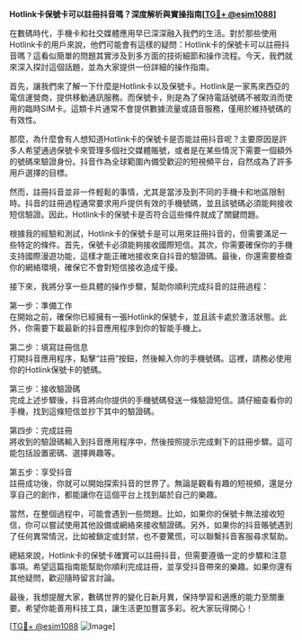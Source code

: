 **Hotlink卡保號卡可以註冊抖音嗎？深度解析與實操指南[[TG💪+ @esim1088](https://t.me/s/esim1088)]**

在數碼時代，手機卡和社交媒體應用早已深深融入我們的生活。對於那些使用Hotlink卡的用戶來說，他們可能會有這樣的疑問：Hotlink卡的保號卡可以註冊抖音嗎？這看似簡單的問題其實涉及到多方面的技術細節和操作流程。今天，我們就來深入探討這個話題，並為大家提供一份詳細的操作指南。

首先，讓我們來了解一下什麼是Hotlink卡以及保號卡。Hotlink是一家馬來西亞的電信運營商，提供移動通訊服務。而保號卡，則是為了保持電話號碼不被取消而使用的臨時SIM卡。這類卡片通常不會提供數據流量或語音服務，僅用於維持號碼的有效性。

那麼，為什麼會有人想知道Hotlink卡的保號卡是否能註冊抖音呢？主要原因是許多人希望通過保號卡來管理多個社交媒體賬號，或者是在某些情況下需要一個額外的號碼來驗證身份。抖音作為全球範圍內備受歡迎的短視頻平台，自然成為了許多用戶選擇的目標。

然而，註冊抖音並非一件輕鬆的事情，尤其是當涉及到不同的手機卡和地區限制時。抖音的註冊過程通常要求用戶提供有效的手機號碼，並且該號碼必須能夠接收短信驗證。因此，Hotlink卡的保號卡是否符合這些條件就成了關鍵問題。

根據我的經驗和測試，Hotlink卡的保號卡是可以用來註冊抖音的，但需要滿足一些特定的條件。首先，保號卡必須能夠接收國際短信。其次，你需要確保你的手機支持國際漫遊功能，這樣才能正確地接收來自抖音的驗證碼。最後，你還需要檢查你的網絡環境，確保它不會對短信接收造成干擾。

接下來，我將分享一些具體的操作步驟，幫助你順利完成抖音的註冊過程：

第一步：準備工作  
在開始之前，確保你已經擁有一張Hotlink的保號卡，並且該卡處於激活狀態。此外，你需要下載最新的抖音應用程序到你的智能手機上。

第二步：填寫註冊信息  
打開抖音應用程序，點擊“註冊”按鈕，然後輸入你的手機號碼。這裡，請務必使用你的Hotlink保號卡的號碼。

第三步：接收驗證碼  
完成上述步驟後，抖音將向你提供的手機號碼發送一條驗證短信。請仔細查看你的手機，找到這條短信並抄下其中的驗證碼。

第四步：完成註冊  
將收到的驗證碼輸入到抖音應用程序中，然後按照提示完成剩下的註冊步驟。這可能包括設置密碼、選擇興趣等。

第五步：享受抖音  
註冊成功後，你就可以開始探索抖音的世界了。無論是觀看有趣的短視頻，還是分享自己的創作，都能讓你在這個平台上找到屬於自己的樂趣。

當然，在整個過程中，可能會遇到一些問題。比如，如果你的保號卡無法接收短信，你可以嘗試使用其他設備或網絡來接收驗證碼。另外，如果你的抖音賬號遇到了任何異常情況，比如被鎖定或封禁，也不要驚慌，可以聯繫抖音客服尋求幫助。

總結來說，Hotlink卡的保號卡確實可以註冊抖音，但需要遵循一定的步驟和注意事項。希望這篇指南能幫助你順利完成註冊，並享受抖音帶來的樂趣。如果你還有其他疑問，歡迎隨時留言討論。

最後，我想提醒大家，數碼世界的變化日新月異，保持學習和適應的能力至關重要。希望你能善用科技工具，讓生活更加豐富多彩。祝大家玩得開心！

[[TG💪+ @esim1088](https://t.me/s/esim1088) ![Image](https://i.postimg.cc/4NQfJmqS/Snipaste-2025-05-13-00-14-12.png)]